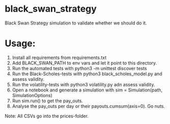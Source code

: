 # black_swan_strategy
Black Swan Strategy simulation to validate whether we should do it.

Usage:
============================================================
1. Install all requirements from requirements.txt
2. Add BLACK_SWAN_PATH to env vars and let it point to this directory.
2. Run the automated tests with python3 -m unittest discover tests
3. Run the Black-Scholes-tests with python3 black_scholes_model.py and assess validity.
4. Run the volatility-tests with python3 volatility.py adn assess validity.
5. Open a notebook and generate a simulation with sim = Simulation(path, SimulationOptions)
6. Run sim.run() to get the pay_outs.
7. Analyse the pay_outs per day or their payouts.cumsum(axis=0). Go nuts.


Note: All CSVs go into the prices-folder.
